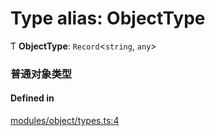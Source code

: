 # Type alias: ObjectType

Ƭ **ObjectType**: `Record`<`string`, `any`\>

### 普通对象类型

#### Defined in

[modules/object/types.ts:4](https://github.com/loclink/tianjie/blob/f81e541/src/modules/object/types.ts#L4)
